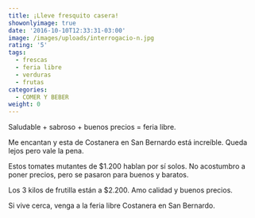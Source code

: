 ```yaml
---
title: ¡Lleve fresquito casera!
showonlyimage: true
date: '2016-10-10T12:33:31-03:00'
image: /images/uploads/interrogacio-n.jpg
rating: '5'
tags:
  - frescas
  - feria libre
  - verduras
  - frutas
categories:
  - COMER Y BEBER
weight: 0
---
```

Saludable + sabroso + buenos precios = feria libre.

<!--more-->

Me encantan y esta de Costanera en San Bernardo está increíble. Queda lejos pero vale la pena. 

Estos tomates mutantes de $1.200 hablan por sí solos. No acostumbro a poner precios, pero se pasaron para buenos y baratos. 

Los 3 kilos de frutilla están a $2.200. Amo calidad y buenos precios.

Si vive cerca, venga a la feria libre Costanera en San Bernardo.
